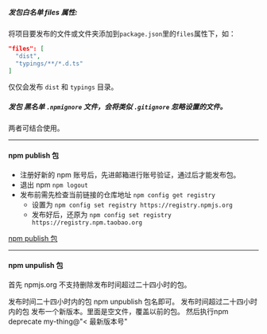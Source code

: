 ##### 发包白名单 files 属性:
将项目要发布的文件或文件夹添加到`package.json`里的`files`属性下，如：
```json
"files": [
  "dist",
  "typings/**/*.d.ts"
]
```
仅仅会发布 `dist` 和 `typings` 目录。
##### 发包 黑名单 `.npmignore` 文件，会将类似 `.gitignore` 忽略设置的文件。
两者可结合使用。

---
#### npm publish 包
* 注册好新的 npm 账号后，先进邮箱进行账号验证，通过后才能发布包。
* 退出 npm `npm logout`
* 发布前需先检查当前链接的仓库地址 `npm config get registry`
  * 设置为 `npm config set registry https://registry.npmjs.org`
  * 发布好后，还原为 `npm config set registry https://registry.npm.taobao.org`

[npm publish 包](https://www.jianshu.com/p/f5d4c891830f)

---
#### npm unpulish 包
首先 npmjs.org 不支持删除发布时间超过二十四小时的包。

发布时间二十四小时内的包
npm unpublish 包名即可。
发布时间超过二十四小时内的包
发布一个新版本。里面是空文件，覆盖以前的包。
然后执行npm deprecate my-thing@"< 最新版本号"
